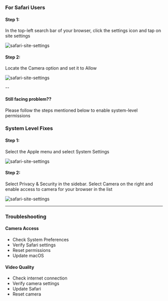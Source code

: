 ### For Safari Users

#### Step 1:
In the top-left search bar of your browser, click the settings icon and tap on site settings


![safari-site-settings](https://d2beiqkhq929f0.cloudfront.net/public_assets/assets/000/099/818/original/safari_camera_share_s1.png?1733907483)



#### Step 2:
Locate the Camera option and set it to Allow


![safari-site-settings](https://d2beiqkhq929f0.cloudfront.net/public_assets/assets/000/099/819/original/safari_camera_share_s2.png?1733907506)

--

#### Still facing problem??
Please follow the steps mentioned below to enable system-level permissions


### System Level Fixes

#### Step 1:
Select the Apple menu and select System Settings


![safari-site-settings](https://d2beiqkhq929f0.cloudfront.net/public_assets/assets/000/099/700/original/camera_system_step1.png?1733846308)



#### Step 2:
Select Privacy & Security in the sidebar. Select Camera on the right and enable access to camera for your browser in the list


![safari-site-settings](https://d2beiqkhq929f0.cloudfront.net/public_assets/assets/000/099/701/original/camera_system_step2.png?1733846340)

---

### Troubleshooting

#### Camera Access
   - Check System Preferences
   - Verify Safari settings
   - Reset permissions
   - Update macOS

#### Video Quality
   - Check internet connection
   - Verify camera settings
   - Update Safari
   - Reset camera